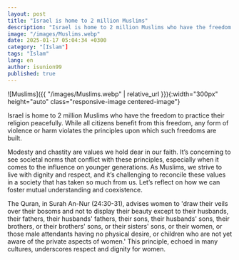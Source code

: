 ```yaml
---
layout: post
title: "Israel is home to 2 million Muslims"
description: "Israel is home to 2 million Muslims who have the freedom to practice their religion peacefully."
image: "/images/Muslims.webp"
date: 2025-01-17 05:04:34 +0300
category: "[Islam"] 
tags: "Islam"
lang: en
author: isunion99
published: true
---
```



![Muslims]({{ "/images/Muslims.webp" | relative_url }}){:width="300px" height="auto" class="responsive-image centered-image"}


Israel is home to 2 million Muslims who have the freedom to practice their religion peacefully. While all citizens benefit from this freedom, any form of violence or harm violates the principles upon which such freedoms are built.

<div class="frame">
  <p>Modesty and chastity are values we hold dear in our faith. It’s concerning to see societal norms that conflict with these principles, especially when it comes to the influence on younger generations. As Muslims, we strive to live with dignity and respect, and it’s challenging to reconcile these values in a society that has taken so much from us. Let’s reflect on how we can foster mutual understanding and coexistence.</p>
</div>


The Quran, in Surah An-Nur (24:30-31), advises women to 'draw their veils over their bosoms and not to display their beauty except to their husbands, their fathers, their husbands' fathers, their sons, their husbands' sons, their brothers, or their brothers' sons, or their sisters' sons, or their women, or those male attendants having no physical desire, or children who are not yet aware of the private aspects of women.' This principle, echoed in many cultures, underscores respect and dignity for women.
